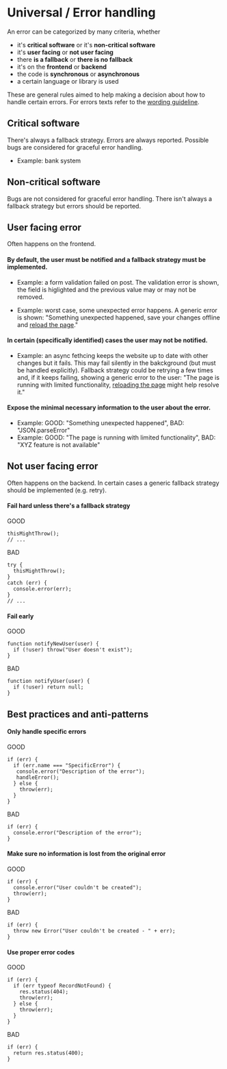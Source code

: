 # Universal / Error handling

An error can be categorized by many criteria, whether
- it's **critical software** or it's **non-critical software**
- it's **user facing** or **not user facing**
- there **is a fallback** or **there is no fallback**
- it's on the **frontend** or **backend**
- the code is **synchronous** or **asynchronous**
- a certain language or library is used

These are general rules aimed to help making a decision about how to handle certain errors. For errors texts refer to the [wording guideline](https://github.com/c-hive/guides/issues/2).

## Critical software

There's always a fallback strategy. Errors are always reported. Possible bugs are considered for graceful error handling.

- Example: bank system

## Non-critical software

Bugs are not considered for graceful error handling. There isn't always a fallback strategy but errors should be reported.

## User facing error

Often happens on the frontend.

#### By default, the user must be notified and a fallback strategy must be implemented.

- Example: a form validation failed on post. The validation error is shown, the field is higlighted and the previous value may or may not be removed.

- Example: worst case, some unexpected error happens. A generic error is shown: "Something unexpected happened, save your changes offline and [reload the page](error-handling.md)."

#### In certain (specifically identified) cases the user may not be notified.

- Example: an async fethcing keeps the website up to date with other changes but it fails. This may fail silently in the bakckground (but must be handled explicitly). Fallback strategy could be retrying a few times and, if it keeps failing, showing a generic error to the user: "The page is running with limited functionality, [reloading the page](error-handling.md) might help resolve it."

#### Expose the minimal necessary information to the user about the error.

- Example: GOOD: "Something unexpected happened", BAD: "JSON.parseError"
- Example: GOOD: "The page is running with limited functionality", BAD: "XYZ feature is not available"

## Not user facing error

Often happens on the backend. In certain cases a generic fallback strategy should be implemented (e.g. retry).

#### Fail hard unless there's a fallback strategy

GOOD

```
thisMightThrow();
// ...
```

BAD

```
try {
  thisMightThrow();
}
catch (err) {
  console.error(err);
}
// ...
```

#### Fail early

GOOD

```
function notifyNewUser(user) {
  if (!user) throw("User doesn't exist");
}
```

BAD

```
function notifyUser(user) {
  if (!user) return null;
}
```

## Best practices and anti-patterns

#### Only handle specific errors

GOOD

```
if (err) {
  if (err.name === "SpecificError") {
   console.error("Description of the error");
   handleError();
  } else {
    throw(err);
  }
}
```

BAD

```
if (err) {
  console.error("Description of the error");
}
```

#### Make sure no information is lost from the original error

GOOD

```
if (err) {
  console.error("User couldn't be created");
  throw(err);
}
```

BAD

```
if (err) {
  throw new Error("User couldn't be created - " + err);
}
```

#### Use proper error codes

GOOD

```
if (err) {
  if (err typeof RecordNotFound) {
    res.status(404);
    throw(err);
  } else {
    throw(err);
  }
}
```

BAD

```
if (err) {
  return res.status(400);
}
```
